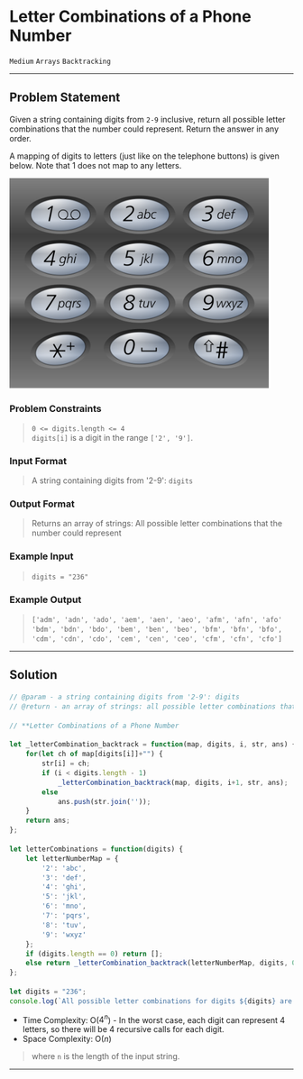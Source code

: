 # Letter Combinations of a Phone Number

`Medium`
`Arrays`
`Backtracking`

----------

## Problem Statement

Given a string containing digits from `2-9` inclusive, return all possible letter combinations that the number could represent. Return the answer in any order.

A mapping of digits to letters (just like on the telephone buttons) is given below. Note that 1 does not map to any letters.

<img src="./telephone-keypad.png" width="460" alt="Telephone Keypad" />

### Problem Constraints

> `0 <= digits.length <= 4`  
`digits[i]` is a digit in the range `['2', '9']`.

### Input Format

> A string containing digits from '2-9': `digits`

### Output Format

> Returns an array of strings: All possible letter combinations that the number could represent

### Example Input

> `digits = "236"`

### Example Output

> `['adm', 'adn', 'ado', 'aem', 'aen', 'aeo', 'afm', 'afn', 'afo' 'bdm', 'bdn', 'bdo', 'bem', 'ben', 'beo', 'bfm', 'bfn', 'bfo', 'cdm', 'cdn', 'cdo', 'cem', 'cen', 'ceo', 'cfm', 'cfn', 'cfo']`

----------

## Solution

```javascript
// @param - a string containing digits from '2-9': digits
// @return - an array of strings: all possible letter combinations that the number could represent

// **Letter Combinations of a Phone Number

let _letterCombination_backtrack = function(map, digits, i, str, ans) {
    for(let ch of map[digits[i]]+"") {
        str[i] = ch;
        if (i < digits.length - 1)
            _letterCombination_backtrack(map, digits, i+1, str, ans);
        else
            ans.push(str.join(''));
    }
    return ans;
};

let letterCombinations = function(digits) {
    let letterNumberMap = {
        '2': 'abc',
        '3': 'def',
        '4': 'ghi',
        '5': 'jkl',
        '6': 'mno',
        '7': 'pqrs',
        '8': 'tuv',
        '9': 'wxyz'
    };
    if (digits.length == 0) return [];
    else return _letterCombination_backtrack(letterNumberMap, digits, 0, [], []);
};

let digits = "236";
console.log(`All possible letter combinations for digits ${digits} are >`, letterCombinations(digits));
```

- Time Complexity: O($4^n$) - In the worst case, each digit can represent 4 letters, so there will be 4 recursive calls for each digit.
- Space Complexity: O($n$)

> where `n` is the length of the input string.

----------
